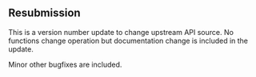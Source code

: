## Resubmission

This is a version number update to change upstream API source. No functions change operation but documentation change is included in the update.

Minor other bugfixes are included.
